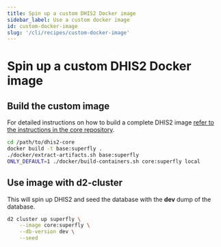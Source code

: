 ```yaml
---
title: Spin up a custom DHIS2 Docker image
sidebar_label: Use a custom docker image
id: custom-docker-image
slug: '/cli/recipes/custom-docker-image'
---
```


# Spin up a custom DHIS2 Docker image

## Build the custom image

For detailed instructions on how to build a complete DHIS2 image [refer
to the instructions in the core repository](https://github.com/dhis2/dhis2-core/blob/master/docker/README.md).

```bash
cd /path/to/dhis2-core
docker build -t base:superfly .
./docker/extract-artifacts.sh base:superfly
ONLY_DEFAULT=1 ./docker/build-containers.sh core:superfly local
```

## Use image with d2-cluster

This will spin up DHIS2 and seed the database with the **dev** dump of
the database.

```bash
d2 cluster up superfly \
    --image core:superfly \
    --db-version dev \
    --seed
```
